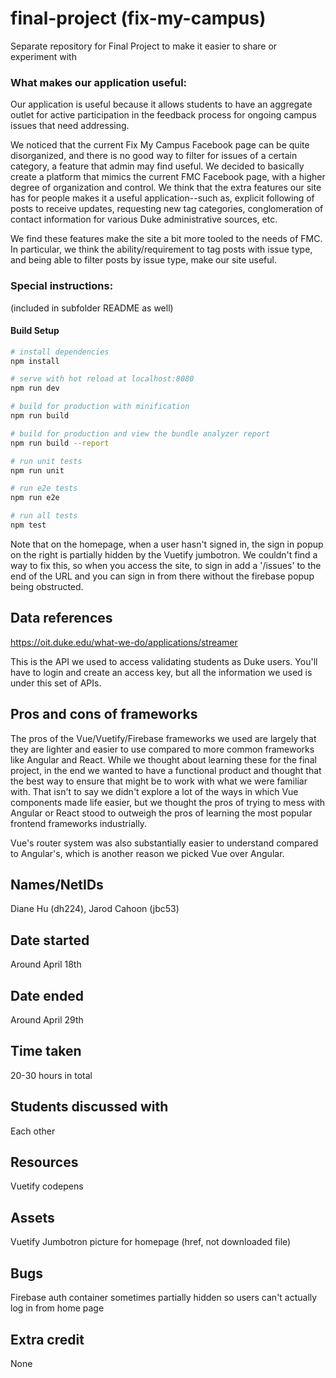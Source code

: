 # final-project (fix-my-campus)
Separate repository for Final Project to make it easier to share or experiment with

### What makes our application useful:

Our application is useful because it allows
students to have an aggregate outlet for active participation in the feedback
process for ongoing campus issues that need addressing.

We noticed that the current Fix My Campus Facebook page can be
quite disorganized, and there is no good way to filter for issues of a certain category,
a feature that admin may find useful. We decided to basically create a platform that
mimics the current FMC Facebook page, with a higher degree of organization and control.
We think that the extra features our site has for people makes it a useful application--such as,
explicit following of posts to receive updates, requesting new tag categories,
conglomeration of contact information for various Duke administrative sources, etc.

We find these features make the site a bit more tooled to the needs of FMC. In particular,
we think the ability/requirement to tag posts with issue type, and being able to filter posts by issue type,
make our site useful.

### Special instructions:

(included in subfolder README as well)

#### Build Setup

``` bash
# install dependencies
npm install

# serve with hot reload at localhost:8080
npm run dev

# build for production with minification
npm run build

# build for production and view the bundle analyzer report
npm run build --report

# run unit tests
npm run unit

# run e2e tests
npm run e2e

# run all tests
npm test
```
Note that on the homepage, when a user hasn't signed in,
the sign in popup on the right is partially hidden by the Vuetify jumbotron.
We couldn't find a way to fix this, so when you access the site,
to sign in add a '/issues' to the end of the URL and you can sign in from there
without the firebase popup being obstructed.

## Data references

https://oit.duke.edu/what-we-do/applications/streamer

This is the API we used to access validating students as Duke users.
You'll have to login and create an access key, but all the information we used
is under this set of APIs.

## Pros and cons of frameworks

The pros of the Vue/Vuetify/Firebase frameworks we used are largely that
they are lighter and easier to use compared to more common frameworks like
Angular and React. While we thought about learning these for the final project,
in the end we wanted to have a functional product and thought that the best way to ensure that
might be to work with what we were familiar with. That isn't to say we didn't explore a lot of the ways
in which Vue components made life easier, but we thought the pros of trying to mess with
Angular or React stood to outweigh the pros of learning the most popular frontend frameworks industrially.

Vue's router system was also substantially easier to understand compared to Angular's, which is another
reason we picked Vue over Angular.

## Names/NetIDs

Diane Hu (dh224), Jarod Cahoon (jbc53)

## Date started

Around April 18th

## Date ended

Around April 29th

## Time taken

20-30 hours in total

## Students discussed with

Each other

## Resources

Vuetify codepens

## Assets

Vuetify Jumbotron picture for homepage (href, not downloaded file)

## Bugs

Firebase auth container sometimes partially hidden so users can't actually log in from home page

## Extra credit

None
